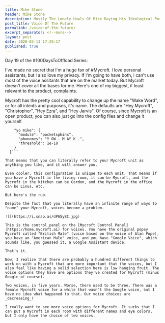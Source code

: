 ```yaml
---
title: Mike Stone
header: Mike Stone
description: Mostly The Lonely Howls Of Mike Baying His Ideological Purity At The Moon
post_title: Voice Of The Future
permalink: /voice-of-the-future/
excerpt_separator: <!--more-->
layout: post
date: 2020-05-13 17:29:17
published: true
---
```



Day 19 of the #100DaysToOffload Series:

I've made no secret that I'm a huge fan of #Mycroft. I love personal assistants, but I also love my privacy. If I'm going to have both, I can't use most of the voice assitants that are on the market today. But Mycroft doesn't cover all the bases for me. Here's one of my biggest, if least relevant to the product, complaints.

<!--more-->

Mycroft has the pretty cool capability to change up the name "Wake Word", or for all intents and purposes, it's name. The defaults are "Hey Mycroft", "Christopher", "Hey Ezra", and "Hey Jarvis". Of course, since Mycroft is an open product, you can also just go into the config files and change it yourself.

```"hotwords": {
    "yo mike": {
      "module": "pocketsphinx",
      "phonemes": "Y OW . M AY K .",
      "threshold": 1e-18
    }
  }```

That means that you can literally refer to your Mycroft unit as anything you like, and it will answer you.

Even cooler, this configuration is unique to each unit. That means if you have a Mycroft in the living room, it can be Mycroft, and the Mycroft in the kitchen can be Gordon, and the Mycroft in the office can be Linus, etc.

But here's the rub. 

Despite the fact that you literally have an infinite range of ways to "name" your Mycroft, voices become a problem.

![](https://i.snap.as/dP65y8I.jpg)

This is the control panel on the [Mycroft Control Panel](https://home.mycroft.ai) for voices. You have the original popey Mycroft called "British Male" (voice based on the voice of Alan Pope), you have an "American Male" voice, and you have "Google Voice", which sounds like, you guessed it, a Google Assistant device. 

That's it.

Now, I realize that there are probably a hundred different things to work on with a Mycroft that are more important that the voices, but I also feel like having a solid selection here is low hanging fruit. The voice options they have are options they've created for Mycroft (minus Google of course). 

Two voices, in five years. Worse, there used to be three. There was a female Mycroft voice for a while that wasn't the Google voice, but I have no idea what happened to that. Our voice choices are _decreasing_! 

I really want to see more voice options for Mycroft. It sucks that I can put a Mycroft in each room with different names and eye colors, but I only have the choice of two voices.

